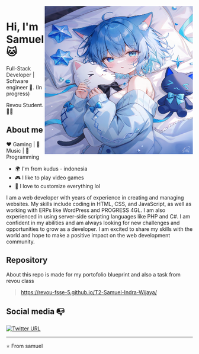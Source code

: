 <img align="right" width="400" height="400" src="assets/anime-girl.webp">


# Hi, I'm Samuel :cat:

Full-Stack Developer | Software engineer :robot:. (In progress)

Revou Student. :man_technologist:

## About me 

:heart: Gaming | :black_heart: Music | :blue_heart: Programming

- 🌍 I'm from kudus - indonesia
- :video_game: I like to play video games
- :gem: I love to customize everything lol

I am a web developer with years of experience in creating and managing websites. My skills include coding in HTML, CSS, and JavaScript, as well as working with ERPs like WordPress and PROGRESS 4GL. I am also experienced in using server-side scripting languages like PHP and C#. I am confident in my abilities and am always looking for new challenges and opportunities to grow as a developer. I am excited to share my skills with the world and hope to make a positive impact on the web development community.

## Repository

About this repo is made for my portofolio blueprint and also a task from revou class 

>https://revou-fsse-5.github.io/T2-Samuel-Indra-Wijaya/

## Social media :mailbox_with_no_mail:

[![Twitter URL](https://img.shields.io/twitter/url?color=%231DA1F2&label=follow&logo=twitter&logoColor=%231DA1F2&style=flat-square&url=https%3A%2F%2Fwww.reddit.com%2Fuser%2FFatChicken277)](https://twitter.com/)

---
⭐️ From samuel
